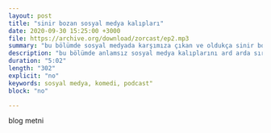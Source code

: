 ```yaml
---
layout: post
title: "sinir bozan sosyal medya kalıpları"
date: 2020-09-30 15:25:00 +3000
file: https://archive.org/download/zorcast/ep2.mp3
summary: "bu bölümde sosyal medyada karşımıza çıkan ve oldukça sinir bozan cümlelere yer veriyoruz."
description: "bu bölümde anlamsız sosyal medya kalıplarını ard arda sıralayarak sabrımızı test ediyoruz."
duration: "5:02" 
length: "302"
explicit: "no" 
keywords: sosyal medya, komedi, podcast"
block: "no" 

---
```


blog metni